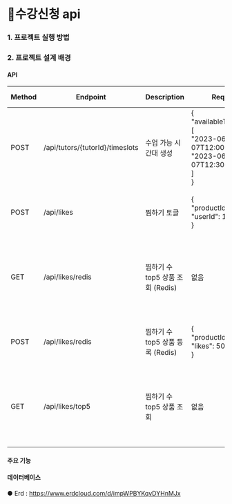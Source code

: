 # 🛒수강신청 api

### 1. 프로젝트 실행 방법

### 2. 프로젝트 설계 배경

#### API

| Method | Endpoint                             | Description                     | Request                                                                     | Response Example                                      |
|--------|--------------------------------------|---------------------------------|--------------------------------------------------------------|------------------------------------------------------|
| POST   | /api/tutors/{tutorId}/timeslots     | 수업 가능 시간대 생성         | {<br>  "availableTimeSlots": [<br>    "2023-06-07T12:00:00Z",<br>    "2023-06-07T12:30:00Z"<br>  ]<br>} | {<br>  "statusCode": 200,<br>  "message": "시간대 생성 성공"<br>} |
| POST   | /api/likes                           | 찜하기 토글                   | {<br>  "productId": 101,<br>  "userId": 1001<br>}         | {<br>  "message": "찜 상태가 변경되었습니다."<br>}      |
| GET    | /api/likes/redis                     | 찜하기 수 top5 상품 조회 (Redis) | 없음                                                        | [{<br>  "productId": 101,<br>  "likes": 50<br>}, {<br>  "productId": 102,<br>  "likes": 45<br>}] |
| POST   | /api/likes/redis                     | 찜하기 수 top5 상품 등록 (Redis) | {<br>  "productId": 101,<br>  "likes": 50<br>}             | {<br>  "message": "상품이 등록되었습니다."<br>}       |
| GET    | /api/likes/top5                      | 찜하기 수 top5 상품 조회     | 없음                                                        | [{<br>  "productId": 101,<br>  "likes": 50<br>}, {<br>  "productId": 102,<br>  "likes": 45<br>}] |


#### 주요 기능
#### 데이터베이스
● Erd : https://www.erdcloud.com/d/impWPBYKqvDYHnMJx
